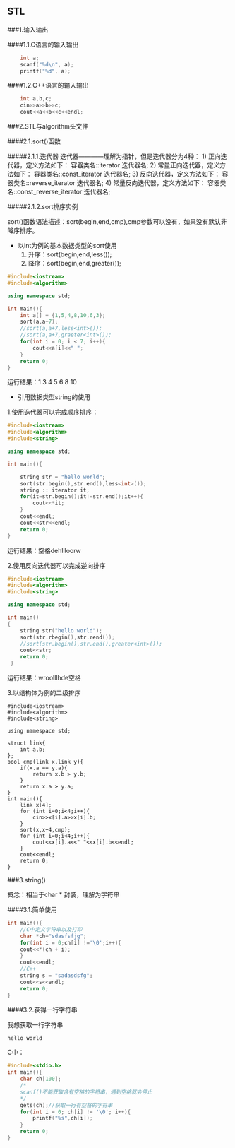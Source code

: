 STL
------------
###1.输入输出

####1.1.C语言的输入输出

```cpp
	int a;
	scanf("%d\n", a);
	printf("%d", a);
```

####1.2.C++语言的输入输出

```cpp
	int a,b,c;
	cin>>a>>b>>c;
	cout<<a<<b<<c<<endl;
```

###2.STL与algorithm头文件

####2.1.sort()函数

#####2.1.1.迭代器
    迭代器————理解为指针，但是迭代器分为4种：
    1) 正向迭代器，定义方法如下：
    容器类名::iterator  迭代器名;
    2) 常量正向迭代器，定义方法如下：
    容器类名::const_iterator  迭代器名;
    3) 反向迭代器，定义方法如下：
    容器类名::reverse_iterator  迭代器名;
    4) 常量反向迭代器，定义方法如下：
    容器类名::const_reverse_iterator  迭代器名;

#####2.1.2.sort排序实例

sort()函数语法描述：sort(begin,end,cmp),cmp参数可以没有，如果没有默认非降序排序。
- 以int为例的基本数据类型的sort使用
	1. 升序：sort(begin,end,less<data-type>());
	2. 降序：sort(begin,end,greater<data-type>());

```cpp
#include<iostream>
#include<algorithm>

using namespace std;

int main(){
    int a[] = {1,5,4,8,10,6,3};
    sort(a,a+7);
    //sort(a,a+7,less<int>());
    //sort(a,a+7,graeter<int>());
    for(int i = 0; i < 7; i++){
        cout<<a[i]<<" ";
    }
    return 0;
}
```
运行结果：1 3 4 5 6 8 10

- 引用数据类型string的使用

1.使用迭代器可以完成顺序排序：

```cpp
#include<iostream>
#include<algorithm>
#include<string>

using namespace std;

int main(){

    string str = "hello world";
    sort(str.begin(),str.end(),less<int>());
    string :: iterator it;
    for(it=str.begin();it!=str.end();it++){
        cout<<*it;
    }
    cout<<endl;
    cout<<str<<endl;
    return 0;
}
```
运行结果：空格dehllloorw

2.使用反向迭代器可以完成逆向排序

```cpp
#include<iostream>
#include<algorithm>
#include<string>

using namespace std;

int main()
{
    string str("hello world");
    sort(str.rbegin(),str.rend());
    //sort(str.begin(),str.end(),greater<int>());
    cout<<str;
    return 0;
 }
```
运行结果：wroolllhde空格

3.以结构体为例的二级排序

```
#include<iostream>
#include<algorithm>
#include<string>

using namespace std;

struct link{
    int a,b;
};
bool cmp(link x,link y){
    if(x.a == y.a){
        return x.b > y.b;
    }
    return x.a > y.a;
}
int main(){
    link x[4];
    for (int i=0;i<4;i++){
        cin>>x[i].a>>x[i].b;
    }
    sort(x,x+4,cmp);
    for (int i=0;i<4;i++){
        cout<<x[i].a<<" "<<x[i].b<<endl;
    }
    cout<<endl;
    return 0;
}
```

###3.string()

概念：相当于char * 封装，理解为字符串

####3.1.简单使用

```cpp
int main(){
	//C中定义字符串以及打印
	char *ch="sdasfsfjg";
	for(int i = 0;ch[i] !='\0';i++){
	cout<<*(ch + i);
	}
	cout<<endl;
	//C++
	string s = "sadasdsfg";
	cout<<s<<endl;
	return 0;
}
```

####3.2.获得一行字符串

我想获取一行字符串
```cpp
hello world
```
C中：
```c
#include<stdio.h>
int main(){
    char ch[100];
    /*
    scanf()不能获取含有空格的字符串，遇到空格就会停止
    */
    gets(ch);//获取一行有空格的字符串
    for(int i = 0; ch[i] != '\0'; i++){
        printf("%s",ch[i]);
    }
    return 0;
}
```
